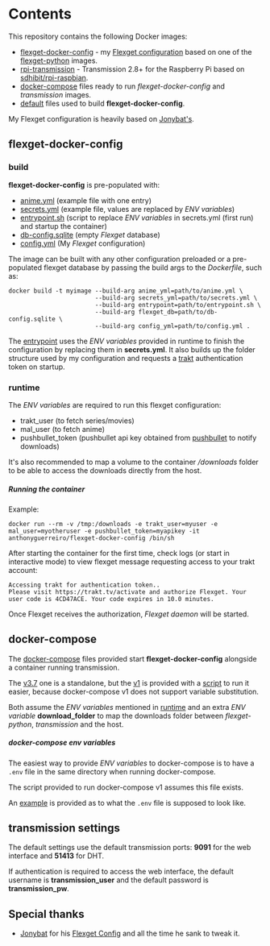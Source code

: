 # Contents
This repository contains the following Docker images:
- [flexget-docker-config](https://hub.docker.com/r/anthonyguerreiro/flexget-docker-config/) - my [Flexget configuration](https://github.com/AnthonyGuerreiro/flexget_config/) based on one of the [flexget-python](https://github.com/AnthonyGuerreiro/flexget-docker/) images.
- [rpi-transmission](https://hub.docker.com/r/anthonyguerreiro/rpi-transmission/) - Transmission 2.8+ for the Raspberry Pi based on [sdhibit/rpi-raspbian](https://hub.docker.com/r/sdhibit/rpi-raspbian/).
- [docker-compose](utils/docker-compose) files ready to run *flexget-docker-config* and *transmission* images.
- [default](utils/defaults) files used to build **flexget-docker-config**.

My Flexget configuration is heavily based on [Jonybat's](https://github.com/Jonybat/flexget_config/).


## flexget-docker-config

### build
**flexget-docker-config** is pre-populated with:
- [anime.yml](utils/defaults/anime.yml) (example file with one entry)
- [secrets.yml](utils/defaults/secrets.yml) (example file, values are replaced by *ENV variables*)
- [entrypoint.sh](utils/defaults/entrypoint.sh) (script to replace *ENV variables* in secrets.yml (first run) and startup the container)
- [db-config.sqlite](utils/defaults/db-config.sqlite) (empty *Flexget* database)
- [config.yml](https://github.com/AnthonyGuerreiro/flexget_config/blob/master/config.yml) (My *Flexget* configuration)

The image can be built with any other configuration preloaded or a pre-populated flexget database by passing the build args to the *Dockerfile*, such as:

```
docker build -t myimage --build-arg anime_yml=path/to/anime.yml \
                        --build-arg secrets_yml=path/to/secrets.yml \
                        --build-arg entrypoint=path/to/entrypoint.sh \
                        --build-arg flexget_db=path/to/db-config.sqlite \
                        --build-arg config_yml=path/to/config.yml .
```

The [entrypoint](utils/defaults/entrypoint.sh) uses the *ENV variables* provided in runtime to finish the configuration by replacing them in **secrets.yml**. It also builds up the folder structure used by my configuration and requests a [trakt](https://trakt.tv/) authentication token on startup.

### runtime
The *ENV variables* are required to run this flexget configuration:
- trakt_user (to fetch series/movies)
- mal_user (to fetch anime)
- pushbullet_token (pushbullet api key obtained from [pushbullet](https://www.pushbullet.com/#settings/account) to notify downloads)

It's also recommended to map a volume to the container */downloads* folder to be able to access the downloads directly from the host.

##### Running the container
Example:

`docker run --rm -v /tmp:/downloads -e trakt_user=myuser -e mal_user=myotheruser -e pushbullet_token=myapikey -it anthonyguerreiro/flexget-docker-config /bin/sh`

After starting the container for the first time, check logs (or start in interactive mode) to view flexget message requesting access to your trakt account:
```
Accessing trakt for authentication token..
Please visit https://trakt.tv/activate and authorize Flexget. Your user code is 4CD47ACE. Your code expires in 10.0 minutes.
```

Once Flexget receives the authorization, *Flexget daemon* will be started.



## docker-compose
The [docker-compose](utils/docker-compose) files provided start **flexget-docker-config** alongside a container running transmission.

The [v3.7](utils/docker-compose/docker-compose.yml) one is a standalone, but the [v1](utils/docker-compose/docker-compose.yml.v1) is provided with a [script](utils/docker-compose/docker-compose-v1.sh) to run it easier, because docker-compose v1 does not support variable substitution.

Both assume the *ENV variables* mentioned in [runtime](#runtime) and an extra *ENV variable* **download_folder** to map the downloads folder between *flexget-python*, *transmission* and the host.

##### docker-compose env variables
The easiest way to provide *ENV variables* to docker-compose is to have a `.env` file in the same directory when running docker-compose.

The script provided to run docker-compose v1 assumes this file exists.

An [example](utils/docker-compose/.env-example) is provided as to what the `.env` file is supposed to look like.

## transmission settings
The default settings use the default transmission ports: **9091** for the web interface and **51413** for DHT.

If authentication is required to access the web interface, the default username is **transmission_user** and the default password is **transmission_pw**.

## Special thanks
- [Jonybat](https://github.com/Jonybat) for his [Flexget Config](https://github.com/Jonybat/flexget_config) and all the time he sank to tweak it.